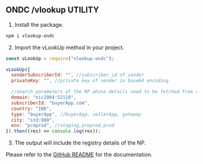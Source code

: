 <!-- README for NPM -->

## ONDC /vlookup UTILITY

1. Install the package.

```sh
npm i vlookup-ondc

```

2. Import the vLookUp method in your project.

```js
const vLookUp = require("vlookup-ondc");

vLookUp({
  senderSubscriberId: "", //subscriber_id of sender
  privateKey: "", //private key of sender in base64 encoding

  //search parameters of the NP whose details need to be fetched from registry
  domain: "nic2004:52110",
  subscriberId: "buyerApp.com",
  country: "IND",
  type: "buyerApp", //buyerApp, sellerApp, gateway
  city: "std:080",
  env: "preprod", //staging,preprod,prod
}).then((res) => console.log(res));
```

3. The output will include the registry details of the NP.

Please refer to the [GitHub README](https://github.com/bluecypher/vlookup-ondc-nodejs#readme) for the documentation.
